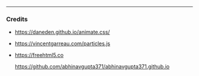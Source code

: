 
---
### Credits
- https://daneden.github.io/animate.css/

- https://vincentgarreau.com/particles.js

- https://freehtml5.co
  
  https://github.com/abhinavgupta371/abhinavgupta371.github.io
